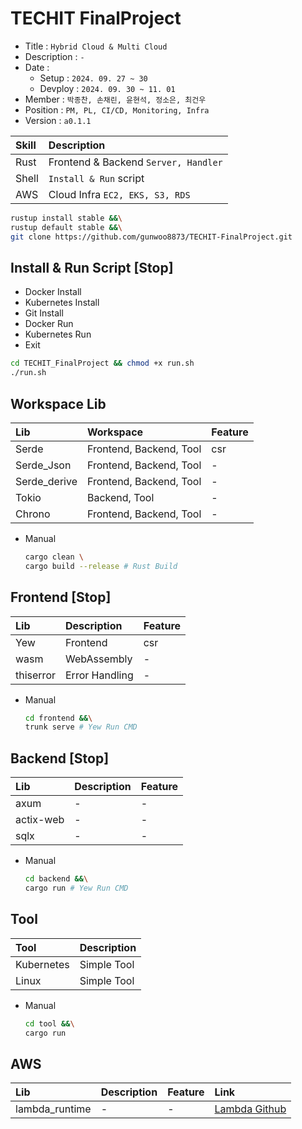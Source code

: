 # TECHIT FinalProject
* Title       : `Hybrid Cloud & Multi Cloud`
* Description : `-`
* Date        : 
  * Setup     : `2024. 09. 27 ~ 30`
  * Devploy   : `2024. 09. 30 ~ 11. 01`
* Member      : `박종찬, 손채린, 윤현석, 정소은, 최건우`
* Position    : `PM, PL, CI/CD, Monitoring, Infra`
* Version     : `a0.1.1`

| Skill | Description                          |
|:------|:-------------------------------------|
| Rust  | Frontend & Backend `Server, Handler` |
| Shell | `Install & Run` script               |
| AWS   | Cloud Infra `EC2, EKS, S3, RDS`      |

```bash
rustup install stable &&\
rustup default stable &&\
git clone https://github.com/gunwoo8873/TECHIT-FinalProject.git
```

Install & Run Script [Stop]
---

* Docker Install
* Kubernetes Install
* Git Install
* Docker Run
* Kubernetes Run
* Exit

```bash
cd TECHIT_FinalProject && chmod +x run.sh
./run.sh
```

Workspace Lib
---
| Lib          | Workspace               | Feature |
|:-------------|:------------------------|:--------|
| Serde        | Frontend, Backend, Tool | csr     |
| Serde_Json   | Frontend, Backend, Tool | -       |
| Serde_derive | Frontend, Backend, Tool | -       |
| Tokio        | Backend, Tool           | -       |
| Chrono       | Frontend, Backend, Tool | -       |

* Manual
    ```bash
    cargo clean \
    cargo build --release # Rust Build
    ```

Frontend [Stop]
---

| Lib       | Description                        | Feature |
|:----------|:-----------------------------------|:--------|
| Yew       | Frontend                           | csr     |
| wasm      | WebAssembly                        | -       |
| thiserror | Error Handling                     | -       |

* Manual
    ```bash
    cd frontend &&\
    trunk serve # Yew Run CMD
    ```

Backend [Stop]
---
| Lib       | Description | Feature |
|:----------|:------------|:--------|
| axum      | -           | -       |
| actix-web | -           | -       |
| sqlx      | -           | -       |

* Manual
    ```bash
    cd backend &&\
    cargo run # Yew Run CMD
    ```


Tool
---
| Tool       | Description |
|:-----------|:------------|
| Kubernetes | Simple Tool |
| Linux      | Simple Tool |

* Manual
  ```bash
  cd tool &&\
  cargo run
  ```

AWS
---
| Lib            | Description         | Feature | Link              |
|:---------------|:--------------------|:--------|:------------------|
| lambda_runtime | -                   | -       | [Lambda Github](https://github.com/awslabs/aws-lambda-rust-runtime) |